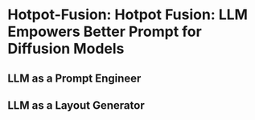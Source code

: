 # Hotpot-Fusion: Hotpot Fusion: LLM Empowers Better Prompt for Diffusion Models

## LLM as a Prompt Engineer

## LLM as a Layout Generator
